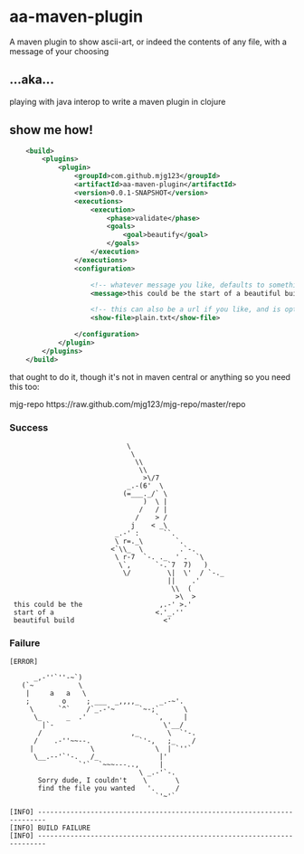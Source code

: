 # aa-maven-plugin

A maven plugin to show ascii-art, or indeed the contents of any file, with a message of your choosing

## ...aka...

playing with java interop to write a maven plugin in clojure

## show me how!

```xml
	<build>
		<plugins>
			<plugin>
				<groupId>com.github.mjg123</groupId>
				<artifactId>aa-maven-plugin</artifactId>
				<version>0.0.1-SNAPSHOT</version>
				<executions>
					<execution>
						<phase>validate</phase>
						<goals>
							<goal>beautify</goal>
						</goals>
					</execution>
				</executions>
				<configuration>

					<!-- whatever message you like, defaults to something sensible -->
					<message>this could be the start of a beautiful build</message>

					<!-- this can also be a url if you like, and is optional -->
					<show-file>plain.txt</show-file>

				</configuration>
			</plugin>
		</plugins>
	</build>
```

that ought to do it, though it's not in maven central or anything so you need this too:

<pluginRepositories>
    <pluginRepository>
        <id>mjg-repo</id>
        <url>https://raw.github.com/mjg123/mjg-repo/master/repo</url>
    </pluginRepository>
</pluginRepositories>


### Success

```
                             \
                              \
                               \\
                                \\
                                 >\/7
                             _.-(6'  \
                            (=___._/` \
                                 )  \ |
                                /   / |
                               /    > /
                              j    < _\
                          _.-' :      ``.
                          \ r=._\        `.
                         <`\\_  \         .`-.
                          \ r-7  `-. ._  ' .  `\
                           \`,      `-.`7  7)   )
                            \/         \|  \'  / `-._
                                       ||    .'
                                        \\  (
                                         >\  >
 this could be the                   ,.-' >.'
 start of a                         <.'_.''
 beautiful build                      <'
```

### Failure

```
[ERROR] 

      _,-''`''-~`)
   (`~           \
    |     a   a   \
    ;        o     ; ___  _,,,,_     _.-~'.
     \      `^`    /`_.-'~      `~-;`      \
      \_      _  .'                 `,     |
        |`-                           \'__/
       /                      ,_       \  `'-.
      /    .-''~~--.            `'-,   ;_    /
     |              \               \  | `''`
      \__.--'`'-.   /_               |'
                 `'`  `~~~---..,     |
                                \ _.-'`-.
       Sorry dude, I couldn't    \       \
       find the file you wanted   '.     /
                                    `'~'`

[INFO] ------------------------------------------------------------------------
[INFO] BUILD FAILURE
[INFO] ------------------------------------------------------------------------
```
